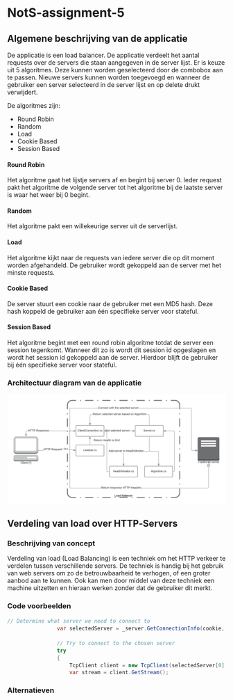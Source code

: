 # NotS-assignment-5
## Algemene beschrijving van de applicatie
De applicatie is een load balancer. De applicatie verdeelt het aantal requests over de servers die staan aangegeven in de server lijst.
Er is keuze uit 5 algoritmes. Deze kunnen worden geselecteerd door de combobox aan te passen.
Nieuwe servers kunnen worden toegevoegd en wanneer de gebruiker een server selecteerd in de server lijst en op delete drukt verwijdert.  

De algoritmes zijn:
* Round Robin
* Random
* Load
* Cookie Based
* Session Based

#### Round Robin
Het algoritme gaat het lijstje servers af en begint bij server 0. Ieder request pakt het algoritme de volgende server tot het algoritme bij de laatste server is waar het weer bij 0 begint.

#### Random
Het algoritme pakt een willekeurige server uit de serverlijst.

#### Load
Het algoritme kijkt naar de requests van iedere server die op dit moment worden afgehandeld. De gebruiker wordt gekoppeld aan de server met het minste requests.

#### Cookie Based
De server stuurt een cookie naar de gebruiker met een MD5 hash. Deze hash koppeld de gebruiker aan één specifieke server voor stateful.

#### Session Based
Het algoritme begint met een round robin algoritme totdat de server een session tegenkomt. Wanneer dit zo is wordt dit session id opgeslagen en wordt het session id gekoppeld aan de server. Hierdoor blijft de gebruiker bij één specifieke server voor stateful.

### Architectuur diagram van de applicatie
![Architectuur diagram](https://github.com/JoeriSmits/NotS-assignment-5/blob/master/LoadBalancer.png "Load balancer Architectuur Diagram")

## Verdeling van load over HTTP‐Servers
### Beschrijving van concept
Verdeling van load (Load Balancing) is een techniek om het HTTP verkeer te verdelen tussen verschillende servers.
De techniek is handig bij het gebruik van web servers om zo de betrouwbaarheid te verhogen, of een groter aanbod aan te kunnen. Ook kan men door middel van deze techniek een machine uitzetten en hieraan werken zonder dat de gebruiker dit merkt.

### Code voorbeelden
```cs
// Determine what server we need to connect to
                var selectedServer = _server.GetConnectionInfo(cookie, session);

                // Try to connect to the chosen server
                try
                {
                    TcpClient client = new TcpClient(selectedServer[0], Int32.Parse(selectedServer[1]));
                    var stream = client.GetStream();
```

### Alternatieven



